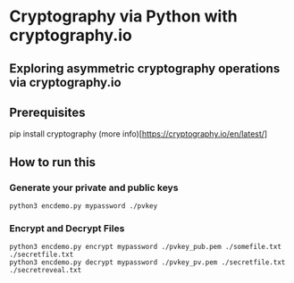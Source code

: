 # Cryptography via Python with cryptography.io
## Exploring asymmetric cryptography operations via cryptography.io

## Prerequisites
pip install cryptography (more info)[https://cryptography.io/en/latest/]

## How to run this
### Generate your private and public keys
```
python3 encdemo.py mypassword ./pvkey
```
### Encrypt and Decrypt Files
```
python3 encdemo.py encrypt mypassword ./pvkey_pub.pem ./somefile.txt ./secretfile.txt
python3 encdemo.py decrypt mypassword ./pvkey_pv.pem ./secretfile.txt ./secretreveal.txt
```